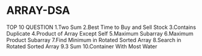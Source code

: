 # ARRAY-DSA

TOP 10 QUESTION 
1.Two Sum
2.Best Time to Buy and Sell Stock
3.Contains Duplicate
4.Product of Array Except Self
5.Maximum Subarray
6.Maximum Product Subarray
7.Find Minimum in Rotated Sorted Array
8.Search in Rotated Sorted Array
9.3 Sum
10.Container With Most Water
